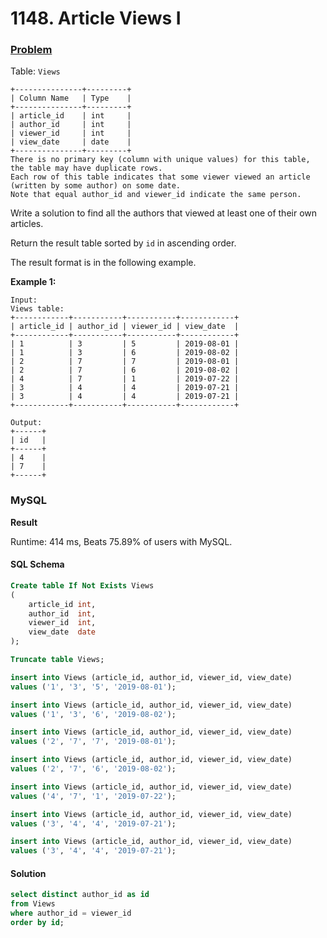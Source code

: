 # 1148. Article Views I

### [Problem](https://leetcode.com/problems/article-views-i/description/)

Table: `Views`

```
+---------------+---------+
| Column Name   | Type    |
+---------------+---------+
| article_id    | int     |
| author_id     | int     |
| viewer_id     | int     |
| view_date     | date    |
+---------------+---------+
There is no primary key (column with unique values) for this table, the table may have duplicate rows.
Each row of this table indicates that some viewer viewed an article (written by some author) on some date. 
Note that equal author_id and viewer_id indicate the same person.
```

Write a solution to find all the authors that viewed at least one of their own articles.

Return the result table sorted by `id` in ascending order.

The result format is in the following example.

**Example 1:**

```
Input:
Views table:
+------------+-----------+-----------+------------+
| article_id | author_id | viewer_id | view_date  |
+------------+-----------+-----------+------------+
| 1          | 3         | 5         | 2019-08-01 |
| 1          | 3         | 6         | 2019-08-02 |
| 2          | 7         | 7         | 2019-08-01 |
| 2          | 7         | 6         | 2019-08-02 |
| 4          | 7         | 1         | 2019-07-22 |
| 3          | 4         | 4         | 2019-07-21 |
| 3          | 4         | 4         | 2019-07-21 |
+------------+-----------+-----------+------------+

Output:
+------+
| id   |
+------+
| 4    |
| 7    |
+------+
```

### MySQL

**Result**

Runtime: 414 ms, Beats 75.89% of users with MySQL.

#### SQL Schema

```sql
Create table If Not Exists Views
(
    article_id int,
    author_id  int,
    viewer_id  int,
    view_date  date
);

Truncate table Views;

insert into Views (article_id, author_id, viewer_id, view_date)
values ('1', '3', '5', '2019-08-01');

insert into Views (article_id, author_id, viewer_id, view_date)
values ('1', '3', '6', '2019-08-02');

insert into Views (article_id, author_id, viewer_id, view_date)
values ('2', '7', '7', '2019-08-01');

insert into Views (article_id, author_id, viewer_id, view_date)
values ('2', '7', '6', '2019-08-02');

insert into Views (article_id, author_id, viewer_id, view_date)
values ('4', '7', '1', '2019-07-22');

insert into Views (article_id, author_id, viewer_id, view_date)
values ('3', '4', '4', '2019-07-21');

insert into Views (article_id, author_id, viewer_id, view_date)
values ('3', '4', '4', '2019-07-21');
```

#### Solution

```sql
select distinct author_id as id
from Views
where author_id = viewer_id
order by id;
```

